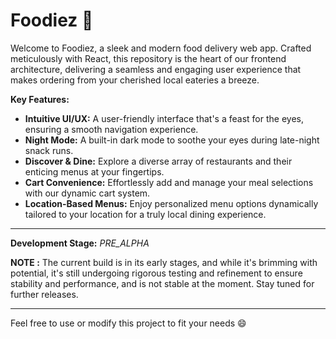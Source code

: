# Foodiez 🍜
Welcome to Foodiez, a sleek and modern food delivery web app. Crafted meticulously with React, this repository is the heart of our frontend architecture, delivering a seamless and engaging user experience that makes ordering from your cherished local eateries a breeze.

**Key Features:**
- **Intuitive UI/UX:** A user-friendly interface that's a feast for the eyes, ensuring a smooth navigation experience.
- **Night Mode:** A built-in dark mode to soothe your eyes during late-night snack runs.
- **Discover & Dine:** Explore a diverse array of restaurants and their enticing menus at your fingertips.
- **Cart Convenience:** Effortlessly add and manage your meal selections with our dynamic cart system.
- **Location-Based Menus:** Enjoy personalized menu options dynamically tailored to your location for a truly local dining experience.

---

**Development Stage:** *PRE_ALPHA*

**NOTE :** The current build is in its early stages, and while it's brimming with potential, it's still undergoing rigorous testing and refinement to ensure stability and performance, and is not stable at the moment. Stay tuned for further releases.

---

Feel free to use or modify this project to fit your needs 😄

